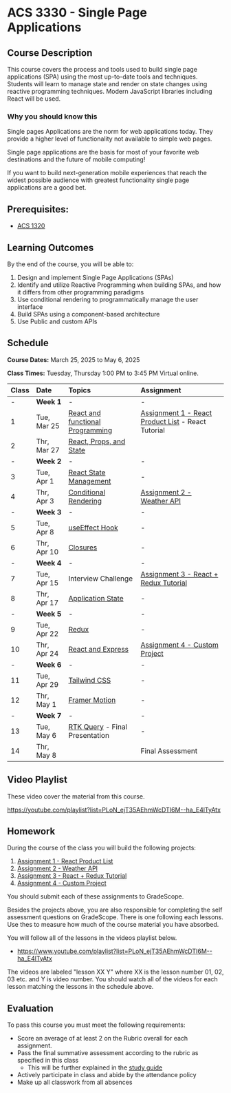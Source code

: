 # ACS 3330 - Single Page Applications

<!-- | Course Section | Instructor | Slack Channel | Course Website | Instructor 1-on-1 | Tracker |
| :---: | :---: | :---: | :---: | :---: | :---: |
| A | **@mitchell** | `#few-2-3` | [make.sc/few2.3](https://make.sc/few2.3) | [Virtual Office](https://make.sc/mitchell-zoom) | [GradeScope](https://www.gradescope.com) | -->

## Course Description

This course covers the process and tools used to build single page applications (SPA) using the most up-to-date tools and techniques. Students will learn to manage state and render on state changes using reactive programming techniques. Modern JavaScript libraries including React will be used.

### Why you should know this

Single pages Applications are the norm for web applications today. They provide a higher level of functionality not available to simple web pages.

Single page applications are the basis for most of your favorite web destinations and the future of mobile computing!

If you want to build next-generation mobile experiences that reach the widest possible audience with greatest functionality single page applications are a good bet.

## Prerequisites:  

- [ACS 1320](https://github.com/Tech-at-DU/ACS-1320-JavaScript-Foundations)

<!-- ## Course Specifics

**Course Delivery**: online | 7 weeks | 14 sessions

**Course Credits**: 3 units | 37.5 Seat Hours | 75 Total Hours -->

## Learning Outcomes

By the end of the course, you will be able to:

1. Design and implement Single Page Applications (SPAs)
1. Identify and utilize Reactive Programming when building SPAs, and how it differs from other programming paradigms
1. Use conditional rendering to programmatically manage the user interface
1. Build SPAs using a component-based architecture
1. Use Public and custom APIs

## Schedule

**Course Dates:** March 25, 2025 to May 6, 2025

**Class Times:** Tuesday, Thursday 1:00 PM to 3:45 PM Virtual online.

| Class | Date | Topics | Assignment |
|:------|:-----|:-------|:-----------|
|  -    | **Week 1**  | - | - | - |
|  1    | Tue, Mar 25 | [React and functional Programming] | [Assignment 1 - React Product List] - React Tutorial |
|  2    | Thr, Mar 27 | [React, Props, and State] |
|  -    | **Week 2**  | - | - | - |
|  3    | Tue, Apr  1 | [React State Management] | - |
|  4    | Thr, Apr  3 | [Conditional Rendering] | [Assignment 2 - Weather API] |
|  -    | **Week 3**  | - | - | - |
|  5    | Tue, Apr  8 | [useEffect Hook] | - |
|  6    | Thr, Apr 10 | [Closures] | - |
|  -    | **Week 4**  | - | - | - |
|  7    | Tue, Apr 15 | Interview Challenge | [Assignment 3 - React + Redux Tutorial] |
|  8    | Thr, Apr 17 | [Application State] | - |
|  -    | **Week 5**  | - | - | - |
|  9    | Tue, Apr 22 | [Redux] | - |
| 10    | Thr, Apr 24 | [React and Express] | [Assignment 4 - Custom Project] |
|  -    | **Week 6**  | - | - | - |
| 11    | Tue, Apr 29 | [Tailwind CSS] | - |
| 12    | Thr, May  1 | [Framer Motion] | - |
|  -    | **Week 7**  | - | - | - |
| 13    | Tue, May  6 | [RTK Query] - Final Presentation| - | 
| 14    | Thr, May  8 |  | Final Assessment | - |

[React and functional Programming]: Lessons/lesson-01.md
[React, Props, and State]: Lessons/lesson-02.md
[React State Management]: Lessons/lesson-03.md

[React Lab]: Lessons/lesson-04.md
[Conditional Rendering]: Lessons/lesson-05.md
[Callbacks and Promises]: Lessons/lesson-06.md
[Making Network Requests]: Lessons/lesson-07.md
[Application State]: Lessons/lesson-08.md
[Redux]: Lessons/lesson-09.md
[Redux Part 2]: Lessons/lesson-10.md
[React and Express]: Lessons/react-express.md
[useEffect Hook]: Lessons/lesson-11.md
[Present Final Projects]: Lessons/lesson-12.md
[Tailwind CSS]: Lessons/tailwind.md
[Framer Motion]: Lessons/framer-motion.md
[RTK Query]: https://github.com/Tech-at-DU/redux-toolkit-async

[Closures]: Lessons/closures.md

[Lab 01]: Lessons/lab-01.md
[Lab 02]: Lessons/lab-02.md
[Lab 03]: Lessons/lab-03.md
[Lab 04]: Lessons/lab-04.md

[Assignment 1 - React Product List]: Assignments/Assignment-01.md
[Assignment 2 - Weather API]: Assignments/Assignment-02.md
[Assignment 3 - React + Redux Tutorial]: Assignments/Assignment-03.md
[Assignment 4 - Custom Project]: Assignments/Assignment-04.md

## Video Playlist

These video cover the material from this course.

https://youtube.com/playlist?list=PLoN_ejT35AEhmWcDTI6M--ha_E4lTyAtx

## Homework

During the course of the class you will build the following projects: 

1. [Assignment 1 - React Product List](Assignments/Assignment-01.md)
2. [Assignment 2 - Weather API](Assignments/Assignment-02.md)
3. [Assignment 3 - React + Redux Tutorial](Assignments/Assignment-03.md)
4. [Assignment 4 - Custom Project](Assignments/Assignment-04.md)

You should submit each of these assignments to GradeScope. 

Besides the projects above, you are also responsible for completing the self assessment questions on GradeScope. There is one following each lessons. Use thes to measure how much of the course material you have absorbed. 

You will follow all of the lessons in the videos playlist below. 

- https://www.youtube.com/playlist?list=PLoN_ejT35AEhmWcDTI6M--ha_E4lTyAtx

The videos are labeled "lesson XX Y" where XX is the lesson number 01, 02, 03 etc. and Y is video number. You should watch all of the videos for each lesson matching the lessons in the schedule above. 

## Evaluation
To pass this course you must meet the following requirements:

- Score an average of at least 2 on the Rubric overall for each assignment. 
- Pass the final summative assessment according to the rubric as specified in this class
    - This will be further explained in the [study guide](study-guide.md)
- Actively participate in class and abide by the attendance policy
- Make up all classwork from all absences

